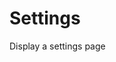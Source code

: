 # Settings

Display a settings page

<!-- START TOKEN(Autogenerated API docs) -->

<!-- END TOKEN(Autogenerated API docs) -->
